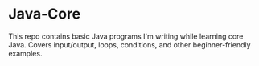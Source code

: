 # Java-Core
This repo contains basic Java programs I'm writing while learning core Java. Covers input/output, loops, conditions, and other beginner-friendly examples.
